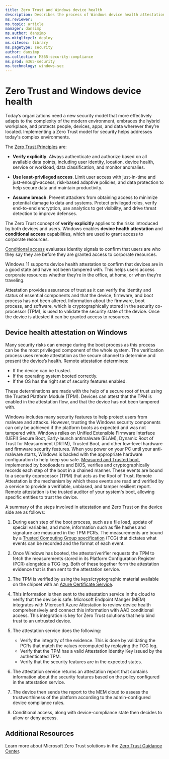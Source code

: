 ```yaml
---
title: Zero Trust and Windows device health 
description: Describes the process of Windows device health attestation
ms.reviewer: 
ms.topic: article
manager: dansimp
ms.author: dansimp
ms.mktglfcycl: deploy
ms.sitesec: library
ms.pagetype: security
author: dansimp
ms.collection: M365-security-compliance
ms.prod: m365-security
ms.technology: windows-sec
---
```


# Zero Trust and Windows device health
Today’s organizations need a new security model that more effectively adapts to the complexity of the modern environment, embraces the hybrid workplace, and protects people, devices, apps, and data wherever they’re located. Implementing a Zero Trust model for security helps addresses today's complex environments.

The [Zero Trust Principles](https://www.microsoft.com/security/business/zero-trust) are:

- **Verify explicitly**. Always authenticate and authorize based on all available data points, including user identity, location, device health, service or workload, data classification, and monitor anomalies.

- **Use least-privileged access**. Limit user access with just-in-time and just-enough-access, risk-based adaptive policies, and data protection to help secure data and maintain productivity.

- **Assume breach**. Prevent attackers from obtaining access to minimize potential damage to data and systems. Protect privileged roles, verify end-to-end encryption, use analytics to get visibility, and drive threat detection to improve defenses.

The Zero Trust concept of **verify explicitly** applies to the risks introduced by both devices and users. Windows enables **device health attestation** and **conditional access** capabilities, which are used to grant access to corporate resources. 

[Conditional access](/azure/active-directory/conditional-access/overview) evaluates identity signals to confirm that users are who they say they are before they are granted access to corporate resources. 

Windows 11 supports device health attestation to confirm that devices are in a good state and have not been tampered with. This helps users access corporate resources whether they’re in the office, at home, or when they’re traveling.

Attestation provides assurance of trust as it can verify the identity and status of essential components and that the device, firmware, and boot process has not been altered. Information about the firmware, boot process, and software, which is cryptographically stored in the security co-processor (TPM), is used to validate the security state of the device. Once the device is attested it can be granted access to resources.

## Device health attestation on Windows
 Many security risks can emerge during the boot process as this process can be the most privileged component of the whole system. The verification process uses remote attestation as the secure channel to determine and present the device’s health. Remote attestation determines:

- If the device can be trusted.
- If the operating system booted correctly.
- If the OS has the right set of security features enabled.

These determinations are made with the help of a secure root of trust using the Trusted Platform Module (TPM). Devices can attest that the TPM is enabled in the attestation flow, and that the device has not been tampered with.

Windows includes many security features to help protect users from malware and attacks. However, trusting the Windows security components can only be achieved if the platform boots as expected and was not tampered with. Windows relies on Unified Extensible Firmware Interface (UEFI) Secure Boot, Early-launch antimalware (ELAM), Dynamic Root of Trust for Measurement (DRTM), Trusted Boot, and other low-level hardware and firmware security features. When you power on your PC until your anti-malware starts, Windows is backed with the appropriate hardware configuration to help keep you safe. [Measured and Trusted boot](information-protection/secure-the-windows-10-boot-process.md), implemented by bootloaders and BIOS, verifies and cryptographically records each step of the boot in a chained manner. These events are bound to a security coprocessor (TPM) that acts as the Root of Trust. Remote Attestation is the mechanism by which these events are read and verified by a service to provide a verifiable, unbiased, and tamper resilient report. Remote attestation is the trusted auditor of your system's boot, allowing specific entities to trust the device.

A summary of the steps involved in attestation and Zero Trust on the device side are as follows:

1. During each step of the boot process, such as a file load, update of special variables, and more, information such as file hashes and signature are measured in the TPM PCRs. The measurements are bound by a [Trusted Computing Group specification](https://trustedcomputinggroup.org/resource/pc-client-platform-tpm-profile-ptp-specification/) (TCG) that dictates what events can be recorded and the format of each event.

2. Once Windows has booted, the attestor/verifier requests the TPM to fetch the measurements stored in its Platform Configuration Register (PCR) alongside a TCG log. Both of these together form the attestation evidence that is then sent to the attestation service.

3. The TPM is verified by using the keys/cryptographic material available on the chipset with an [Azure Certificate Service](/windows-server/identity/ad-ds/manage/component-updates/tpm-key-attestation).

4. This information is then sent to the attestation service in the cloud to verify that the device is safe. Microsoft Endpoint Manger (MEM) integrates with Microsoft Azure Attestation to review device health comprehensively and connect this information with AAD conditional access. This integration is key for Zero Trust solutions that help bind trust to an untrusted device.

5. The attestation service does the following:

    - Verify the integrity of the evidence. This is done by validating the PCRs that match the values recomputed by replaying the TCG log.
    - Verify that the TPM has a valid Attestation Identity Key issued by the authenticated TPM.
    - Verify that the security features are in the expected states.

6. The attestation service returns an attestation report that contains information about the security features based on the policy configured in the attestation service.

7. The device then sends the report to the MEM cloud to assess the trustworthiness of the platform according to the admin-configured device compliance rules.

8. Conditional access, along with device-compliance state then decides to allow or deny access.

## Additional Resources

Learn more about Microsoft Zero Trust solutions in the [Zero Trust Guidance Center](/security/zero-trust/).
